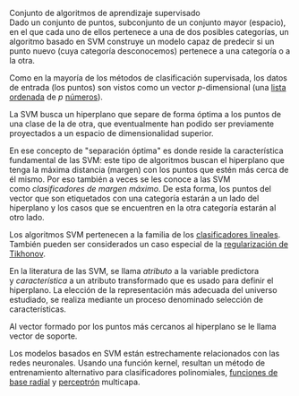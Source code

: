 Conjunto de algoritmos de aprendizaje supervisado <br>
Dado un conjunto de puntos, subconjunto de un conjunto mayor (espacio), en el que cada uno de ellos pertenece a una de dos posibles categorías, un algoritmo basado en SVM construye un modelo capaz de predecir si un punto nuevo (cuya categoría desconocemos) pertenece a una categoría o a la otra.

Como en la mayoría de los métodos de clasificación supervisada, los datos de entrada (los puntos) son vistos como un vector _p_-dimensional (una [lista ordenada](https://es.wikipedia.org/wiki/Tupla "Tupla") de _p_ [números](https://es.wikipedia.org/wiki/N%C3%BAmero_real "Número real")).

La SVM busca un hiperplano que separe de forma óptima a los puntos de una clase de la de otra, que eventualmente han podido ser previamente proyectados a un espacio de dimensionalidad superior.

En ese concepto de "separación óptima" es donde reside la característica fundamental de las SVM: este tipo de algoritmos buscan el hiperplano que tenga la máxima distancia (margen) con los puntos que estén más cerca de él mismo. Por eso también a veces se les conoce a las SVM como _clasificadores de margen máximo_. De esta forma, los puntos del vector que son etiquetados con una categoría estarán a un lado del hiperplano y los casos que se encuentren en la otra categoría estarán al otro lado.

Los algoritmos SVM pertenecen a la familia de los [clasificadores lineales](https://es.wikipedia.org/wiki/Clasificador_lineal "Clasificador lineal"). También pueden ser considerados un caso especial de la [regularización de Tikhonov](https://es.wikipedia.org/wiki/Regularizaci%C3%B3n_de_T%C3%ADjonov "Regularización de Tíjonov").

En la literatura de las SVM, se llama _atributo_ a la variable predictora y _característica_ a un atributo transformado que es usado para definir el hiperplano. La elección de la representación más adecuada del universo estudiado, se realiza mediante un proceso denominado selección de características.

Al vector formado por los puntos más cercanos al hiperplano se le llama vector de soporte.

Los modelos basados en SVM están estrechamente relacionados con las redes neuronales. Usando una función kernel, resultan un método de entrenamiento alternativo para clasificadores polinomiales, [funciones de base radial](https://es.wikipedia.org/wiki/Funci%C3%B3n_de_base_radial "Función de base radial") y [perceptrón](https://es.wikipedia.org/wiki/Perceptr%C3%B3n "Perceptrón") multicapa.